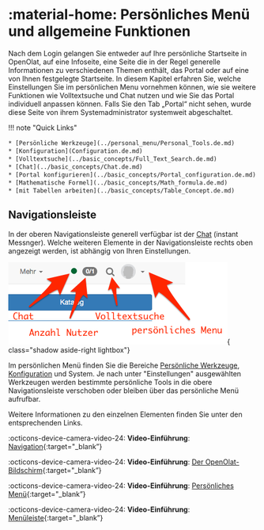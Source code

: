 # :material-home: Persönliches Menü und allgemeine Funktionen

Nach dem Login gelangen Sie entweder auf Ihre persönliche Startseite in
OpenOlat, auf eine Infoseite, eine Seite die in der Regel generelle
Informationen zu verschiedenen Themen enthält, das Portal oder auf eine von
Ihnen festgelegte Startseite. In diesem Kapitel erfahren Sie, welche
Einstellungen Sie im persönlichen Menu vornehmen können, wie sie weitere
Funktionen wie Volltextsuche und Chat nutzen und wie Sie das Portal
individuell anpassen können. Falls Sie den Tab „Portal“ nicht sehen, wurde
diese Seite von ihrem Systemadministrator systemweit abgeschaltet.

!!! note "Quick Links"

    * [Persönliche Werkzeuge](../personal_menu/Personal_Tools.de.md)
    * [Konfiguration](Configuration.de.md)
    * [Volltextsuche](../basic_concepts/Full_Text_Search.de.md)
    * [Chat](../basic_concepts/Chat.de.md)
    * [Portal konfigurieren](../basic_concepts/Portal_configuration.de.md)
    * [Mathematische Formel](../basic_concepts/Math_formula.de.md)
    * [mit Tabellen arbeiten](../basic_concepts/Table_Concept.de.md)

## Navigationsleiste

In der oberen Navigationsleiste generell verfügbar ist der
[Chat](../basic_concepts/Chat.de.md) (instant Messnger).  Welche weiteren
Elemente in der Navigationsleiste rechts oben angezeigt werden, ist abhängig
von Ihren Einstellungen.

![Navigation](assets/global_navigation_DE.png){ class="shadow aside-right lightbox"}

Im persönlichen Menü finden Sie die Bereiche [Persönliche
Werkzeuge,](../personal_menu/Personal_Tools.de.md)
[Konfiguration](Configuration.de.md) und System. Je nach
unter "Einstellungen" ausgewählten Werkzeugen werden bestimmte persönliche
Tools in die obere Navigationsleiste verschoben oder bleiben über das
persönliche Menü aufrufbar.

Weitere Informationen zu den einzelnen Elementen finden Sie unter den entsprechenden Links.

:octicons-device-camera-video-24: **Video-Einführung**: [Navigation](<https://www.youtube.com/embed/kxfVVbfDXMw>){:target="_blank”}

:octicons-device-camera-video-24: **Video-Einführung**: [Der OpenOlat-Bildschirm](<https://www.youtube.com/embed/WbD6ZSgZ02Y>){:target="_blank”}

:octicons-device-camera-video-24: **Video-Einführung**: [Persönliches Menü](<https://www.youtube.com/embed/VxK1EKV7_rc>){:target="_blank”}

:octicons-device-camera-video-24: **Video-Einführung**: [Menüleiste](<https://www.youtube.com/embed/_abUlsfmBcs>){:target="_blank”}